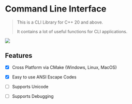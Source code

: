 # Command Line Interface

> This is a CLI Library for C++ 20 and above.
> 
> It contains a lot of useful functions for CLI applications.

![](/progressbar.gif)

## Features

- [x] Cross Platform via CMake (Windows, Linux, MacOS) 
- [x] Easy to use ANSI Escape Codes
- [ ] Supports Unicode
- [ ] Supports Debugging

